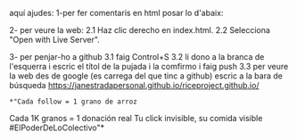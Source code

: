 aquí ajudes:
1-per fer comentaris en html posar lo d'abaix:
    <!-- aquí el comentari que vull -->

2- per veure la web:
    2.1 Haz clic derecho en index.html.
    2.2 Selecciona "Open with Live Server".

3- per penjar-ho a github
    3.1 faig Control+S
    3.2 li dono a la branca de l'esquerra i escric el títol de la pujada i la comfirmo i faig push 
    3.3 per veure la web des de google (es carrega del que tinc a github) escric a la bara de búsqueda 
    https://janestradapersonal.github.io/riceproject.github.io/




    *"Cada follow = 1 grano de arroz
Cada 1K granos = 1 donación real
Tu click invisible, su comida visible
#ElPoderDeLoColectivo"*